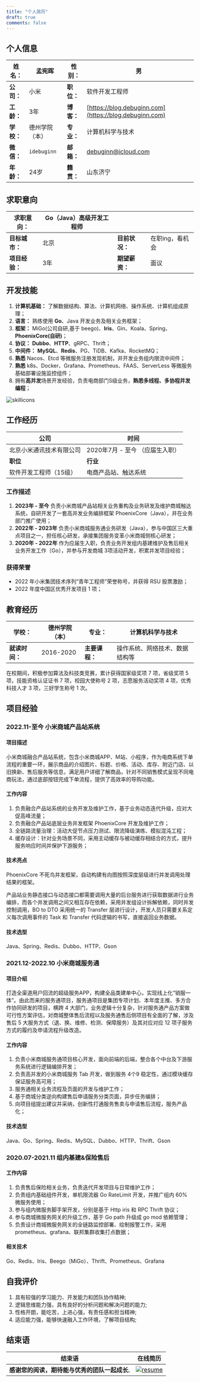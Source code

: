 ```yaml
---
title: "个人简历"
draft: true
comments: false
---
```


## 个人信息

| **姓名：** | 孟宪晖         | **性别：** | 男                                                   |
| ---------- | -------------- | ---------- | ---------------------------------------------------- |
| **公司：** | 小米           | **职位：** | 软件开发工程师                                       |
| **工龄：** | 3年            | **博客：** | [https://blog.debuginn.com](https://blog.debuginn.com) |
| **学校：** | 德州学院（本） | **专业：** | 计算机科学与技术                                     |
| **微信：** | `idebuginn`    | **邮箱：** | debuginn@icloud.com                                  |
| **年龄：** | 24岁           | **籍贯：** | 山东济宁                                             |


## 求职意向

| **求职意向：** | Go（Java）高级开发工程师 |                |                 |
| -------------- | ------------------------ | -------------- | --------------- |
| **目标城市：** | 北京                     | **目前状况：** | 在职ing，看机会 |
| **项目经验：** | 3年                      | **期望薪资：** | 面议            |

## 开发技能

1. **计算机基础：** 了解数据结构、算法、计算机网络、操作系统、计算机组成原理；
2. **语言：** 熟练使用 **Go**、Java 开发业务及相关业务框架；
3. **框架：** MiGo(公司自研,基于 beego)、**Iris**、Gin、Koala、Spring、**PhoenixCore(自研)**；
4. **协议：** **Dubbo**、**HTTP**、gRPC、Thrift；
5. **中间件：** **MySQL**、**Redis**、PG、TiDB、Kafka、RocketMQ；
6. **熟悉** Nacos、Etcd 等微服务注册发现机制，并开发业务组内限流中间件；
7. **熟悉** k8s、Docker、Grafana、Prometheus、FAAS、ServerLess 等微服务基础部署设施监控组件；
8. 拥有**高并发**场景开发经验，负责电商部门S级业务，**熟悉多线程、多协程并发编程**；

![skillicons](https://skillicons.dev/icons?i=go,java,spring,maven,mysql,redis,linux,bash,docker,kubernetes,grafana,prometheus,nginx,git,vim,idea,vscode,md,postman&theme=light)

## 工作经历

| 公司                     | 时间                            |
| ------------------------ | ------------------------------- |
| 北京小米通讯技术有限公司 | 2020年7月 - 至今 （应届生入职） |
| **职位**                 | **行业**                        |
| 软件开发工程师（15级）   | 电商产品站、触达系统            |

### 工作描述

1. **2023年 - 至今** 负责小米商城产品站相关业务重构及业务研发及维护商城触达系统，自研开发了一套高并发业务编排框架 PhoenixCore（Java），并在业务部门推广使用；
2. **2022年 - 2023年** 负责小米商城服务通业务研发（Java），参与中国区三大重点项目之一，担任核心研发，承接集团服务变革小米商城侧核心研发；
3. **2020年 - 2022年** 作为应届生入职，负责业务开发组内基建维护及售后相关业务开发工作（Go），并参与开发商城 3项活动开发，积累并发项目经验；

### 获得荣誉

- 2022 年小米集团技术序列“青年工程师”荣誉称号，并获得 RSU 股票激励；
- 2022 年度中国区优秀开发项目 1 项；

## 教育经历

| **学校：**     | 德州学院（本） | **专业：**     | 计算机科学与技术               |
| -------------- | -------------- | -------------- | ------------------------------ |
| **就读时间：** | 2016-2020      | **主要课程：** | 操作系统、网络技术、数据结构等 |

在校期间，积极参加算法及科技类竞赛，累计获得国家级奖项 7 项，省级奖项 5 项，技能资格认证证书 7 项，校园大使称号 2 项，志愿服务活动奖项 4 项，优秀科技人才 3 项，三好学生称号 1 次。

## 项目经验

### 2022.11-至今 小米商城产品站系统

#### 项目描述

小米商城融合产品站系统，包含小米商城APP、M站、小程序，作为电商系统下单流程的重要一环，展示商品的介绍图片、标题、价格、活动、库存、附近门店、以旧换新、售后服务等信息，满足用户详细了解商品，针对不同销售模式呈现不同电商玩法，通过底部按钮完成下单流程，提供了高效率的导购功能。 

#### 工作内容

1. 负责融合产品站系统的业务开发及维护工作，基于业务动态迭代升级，应对大促高峰流量；
2. 负责融合产品站底层业务并发框架 PhoenixCore 开发及维护工作；
3. 全链路流量治理：活动大促节点压力测试、限流降级演练、模拟混沌工程；
4. 缓存设计：针对业务场景不同，采用主动缓存与被动缓存相结合的方式，提升服务响应时间并保护下游服务；

#### 技术亮点

PhoenixCore 不死鸟并发框架，自动构建有向图按照深度层级进行并发调用处理结果的框架。

产品站业务静态接口与动态接口都需要调用大量的后台服务进行获取数据进行业务编排，而各个并发调用之间又相互存在依赖，采用并发组设计拆解依赖，同时并发控制调用，BO
to DTO 采用统一的 Transfer 层进行设计，开发人员只需要关系定义每次调用事件的 Task 和 Transfer 代码逻辑的书写，直接返回业务数据。

#### 技术选型

Java、Spring、Redis、Dubbo、HTTP、Gson

### 2021.12-2022.10 小米商城服务通

#### 项目介绍

打造全渠道用户回流的超级服务APP，构建全品类建单中心，实现线上化“销服一体”。由此而来的服务通项目，服务通项目是集团专项计划、本年度主推、多方合作协同研发的项目，横跨 4 大部门，业务逻辑十分复杂，针对服务通产品方案做可行性方案评估，对商城整体售后流程以及服务通售后侧项目有全面的了解，涉及售后 5 大服务方式（退、换、维修、检测、保障服务）及其对应对应 12 项子服务方式的履约及申请流程升级改造。

#### 工作内容

1. 负责小米商城服务通项目核心开发，面向前端的后端，整合各个中台及下游服务系统进行逻辑编排开发；
2. 负责高并发的小米商城服务 Tab 开发，做到服务 4个9 稳定性，通过模块缓存保证服务高可用；
3. 服务通相关业务流程及页面的开发与维护工作；
4. 基于商城分类逆向构建售后申请服务分类页面，异步任务编排；
5. 向项目组提出建议并采纳，创新性打通服务售卖与申请售后流程，服务产品化；

#### 技术选型

Java、Go、Spring、Redis、MySQL、Dubbo、HTTP、Thrift、Gson

### 2020.07-2021.11 组内基建&保险售后

#### 工作内容

1. 负责售后保险相关业务，负责迭代开发项目与日常维护工作；
2. 负责组内基础组件开发，单机限流器 Go RateLimit 开发，并推广组内 60% 微服务使用；
3. 参与组内微服务脚手架开发，分别是基于 Http iris 和 RPC Thrift 协议；
4. 参与商城微服务网关的升级工作，基于 Go path 升级成 go mod 依赖管理；
5. 负责设计商城微服务网关的全链路监控部署、绘制报警工作，采用 prometheus、grafana、联邦集群收集打点数据；

#### 相关技术

Go、Redis、Iris、Beego（MiGo）、Thrift、Prometheus、Grafana

## 自我评价

1. 具有较强的学习能力、开发能力和团队协作精神;
2. 逻辑思维能力强，具有良好的分析问题和解决问题的能力;
3. 性格开朗，能吃苦，上进心强，有责任感和担当精神;
4. 适应能力强，能够快速融入工作环境，了解项目结构;


## 结束语

| 结束语                                        | 在线简历                                                                                      |
| --------------------------------------------- | --------------------------------------------------------------------------------------------- |
| **感谢您的阅读，期待能与优秀的团队一起成长.** | [![resume](https://cdn.jsdelivr.net/gh/debuginn/image@main/img/202307221311385.png) ](https://blog.debuginn.com/resume/) |